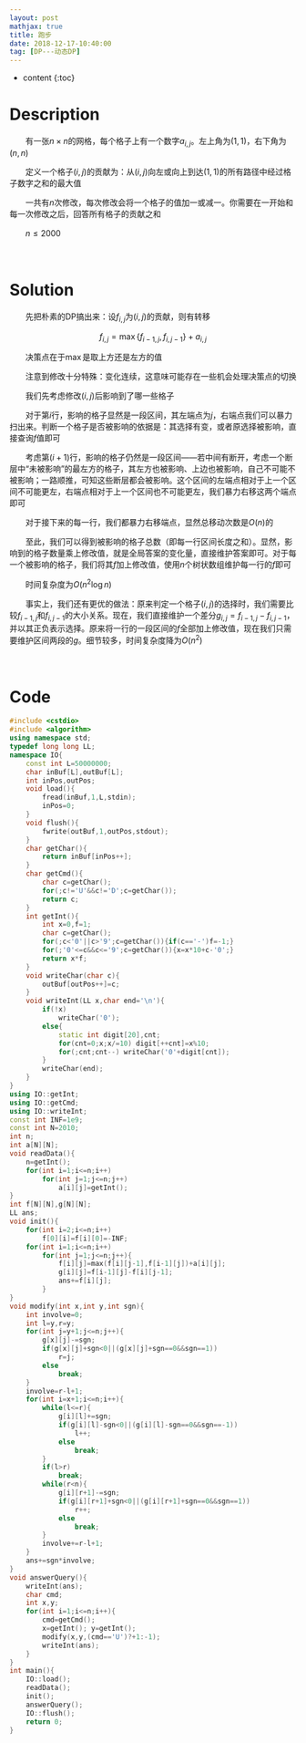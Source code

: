 ```yaml
---
layout: post
mathjax: true
title: 跑步
date: 2018-12-17-10:40:00
tag: [DP---动态DP]
---
```

* content
{:toc}
# Description

　　有一张$n\times n$的网格，每个格子上有一个数字$a_{i,j}$。左上角为$(1,1)$，右下角为$(n,n)$

　　定义一个格子$(i,j)$的贡献为：从$(i,j)$向左或向上到达$(1,1)$的所有路径中经过格子数字之和的最大值

　　一共有$n$次修改，每次修改会将一个格子的值加一或减一。你需要在一开始和每一次修改之后，回答所有格子的贡献之和

　　$n \le 2000$

　　



# Solution

　　先把朴素的DP搞出来：设$f_{i,j}$为$(i,j)$的贡献，则有转移

$$
f_{i,j}=\max\{f_{i-1,j},f_{i,j-1}\}+a_{i,j}
$$

　　决策点在于$\max$是取上方还是左方的值

　　注意到修改十分特殊：变化连续，这意味可能存在一些机会处理决策点的切换

　　我们先考虑修改$(i,j)$后影响到了哪一些格子

　　对于第$i$行，影响的格子显然是一段区间，其左端点为$j$，右端点我们可以暴力扫出来。判断一个格子是否被影响的依据是：其选择有变，或者原选择被影响，直接查询$f$值即可

　　考虑第$(i+1)$行，影响的格子仍然是一段区间——若中间有断开，考虑一个断层中“未被影响”的最左方的格子，其左方也被影响、上边也被影响，自己不可能不被影响；一路顺推，可知这些断层都会被影响。这个区间的左端点相对于上一个区间不可能更左，右端点相对于上一个区间也不可能更左，我们暴力右移这两个端点即可

　　对于接下来的每一行，我们都暴力右移端点，显然总移动次数是$O(n)$的

　　至此，我们可以得到被影响的格子总数（即每一行区间长度之和）。显然，影响到的格子数量乘上修改值，就是全局答案的变化量，直接维护答案即可。对于每一个被影响的格子，我们将其$f$加上修改值，使用$n$个树状数组维护每一行的$f$即可

　　时间复杂度为$O(n^2 \log n)$

　　事实上，我们还有更优的做法：原来判定一个格子$(i,j)$的选择时，我们需要比较$f_{i-1,j}$和$f_{i,j-1}$的大小关系。现在，我们直接维护一个差分$g_{i,j}=f_{i-1,j}-f_{i,j-1}$，并以其正负表示选择。原来将一行的一段区间的$f$全部加上修改值，现在我们只需要维护区间两段的$g$。细节较多，时间复杂度降为$O(n^2)$

　　

# Code

```c++
#include <cstdio>
#include <algorithm>
using namespace std;
typedef long long LL;
namespace IO{
    const int L=50000000;
    char inBuf[L],outBuf[L];
    int inPos,outPos;
    void load(){
        fread(inBuf,1,L,stdin);
        inPos=0;
    }
    void flush(){
        fwrite(outBuf,1,outPos,stdout);
    }
    char getChar(){
        return inBuf[inPos++];
    }
    char getCmd(){
        char c=getChar();
        for(;c!='U'&&c!='D';c=getChar());
        return c;
    }
    int getInt(){
        int x=0,f=1;
        char c=getChar();
        for(;c<'0'||c>'9';c=getChar()){if(c=='-')f=-1;}
        for(;'0'<=c&&c<='9';c=getChar()){x=x*10+c-'0';}
        return x*f;
    }
    void writeChar(char c){
        outBuf[outPos++]=c;
    }
    void writeInt(LL x,char end='\n'){
        if(!x)
            writeChar('0');
        else{
            static int digit[20],cnt;
            for(cnt=0;x;x/=10) digit[++cnt]=x%10;
            for(;cnt;cnt--) writeChar('0'+digit[cnt]);
        }
        writeChar(end);
    }
}
using IO::getInt;
using IO::getCmd;
using IO::writeInt;
const int INF=1e9;
const int N=2010;
int n;
int a[N][N];
void readData(){
    n=getInt(); 
    for(int i=1;i<=n;i++)
        for(int j=1;j<=n;j++)
            a[i][j]=getInt();
}
int f[N][N],g[N][N];
LL ans;
void init(){
    for(int i=2;i<=n;i++)
        f[0][i]=f[i][0]=-INF;
    for(int i=1;i<=n;i++)
        for(int j=1;j<=n;j++){
            f[i][j]=max(f[i][j-1],f[i-1][j])+a[i][j];
            g[i][j]=f[i-1][j]-f[i][j-1];
            ans+=f[i][j];
        }
}
void modify(int x,int y,int sgn){
    int involve=0;
    int l=y,r=y;
    for(int j=y+1;j<=n;j++){
        g[x][j]-=sgn;
        if(g[x][j]+sgn<0||(g[x][j]+sgn==0&&sgn==1))
            r=j;
        else
            break;
    }
    involve=r-l+1;
    for(int i=x+1;i<=n;i++){
        while(l<=r){
            g[i][l]+=sgn;
            if(g[i][l]-sgn<0||(g[i][l]-sgn==0&&sgn==-1))
                l++;
            else
                break;
        }
        if(l>r)
            break;
        while(r<n){
            g[i][r+1]-=sgn;
            if(g[i][r+1]+sgn<0||(g[i][r+1]+sgn==0&&sgn==1))
                r++;
            else
                break;
        }
        involve+=r-l+1;
    }
    ans+=sgn*involve;
}
void answerQuery(){
    writeInt(ans);
    char cmd;
    int x,y;
    for(int i=1;i<=n;i++){
        cmd=getCmd();
        x=getInt(); y=getInt();
        modify(x,y,(cmd=='U')?+1:-1);
        writeInt(ans);
    }
}
int main(){
    IO::load();
    readData();
    init();
    answerQuery();
    IO::flush();
    return 0;
}
```

